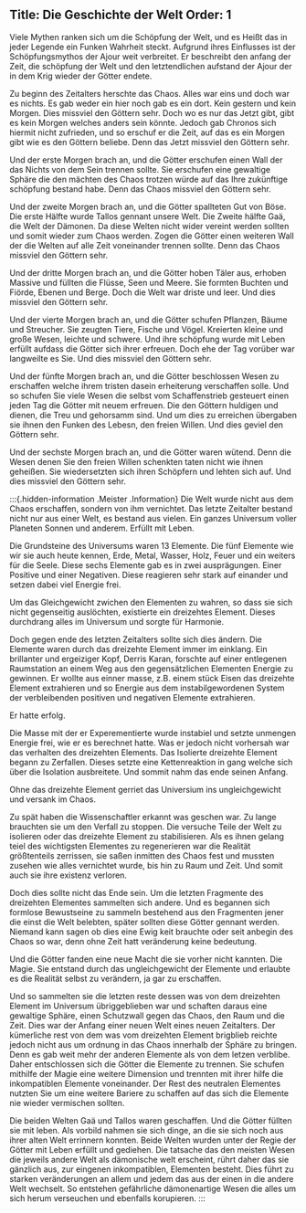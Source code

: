 Title: Die Geschichte der Welt
Order: 1
---

Viele Mythen ranken sich um die Schöpfung der Welt, und es Heißt das in jeder Legende ein Funken Wahrheit steckt. Aufgrund ihres Einflusses ist der Schöpfungsmythos der Ajour weit verbreitet. Er beschreibt den anfang der Zeit, die schöpfung der Welt und den letztendlichen aufstand der Ajour der in dem Krig wieder der Götter endete. 

Zu beginn des Zeitalters herschte das Chaos. Alles war eins und doch war es nichts. Es gab weder ein hier noch gab es ein dort. Kein gestern und kein Morgen. Dies missviel den Göttern sehr. Doch wo es nur das Jetzt gibt, gibt es kein Morgen welches anders sein könnte. Jedoch gab Chronos sich hiermit nicht zufrieden, und so erschuf er die Zeit, auf das es ein Morgen gibt wie es den Göttern beliebe. Denn das Jetzt missviel den Göttern sehr.

Und der erste Morgen brach an, und die Götter erschufen einen Wall der das Nichts von dem Sein trennen sollte. Sie erschufen eine gewaltige Sphäre die den mächten des Chaos trotzen würde auf das Ihre zukünftige schöpfung bestand habe. Denn das Chaos missviel den Göttern sehr.

Und der zweite Morgen brach an, und die Götter spallteten Gut von Böse. Die erste Hälfte wurde Tallos gennant unsere Welt. Die Zweite hälfte Gaä, die Welt der Dämonen. Da diese Welten nicht wider vereint werden sollten und somit wieder zum Chaos werden. Zogen die Götter einen weiteren Wall der die Welten auf alle Zeit voneinander trennen sollte. Denn das Chaos missviel den Göttern sehr.

Und der dritte Morgen brach an, und die Götter hoben Täler aus, erhoben Massive und füllten die Flüsse, Seen und Meere. Sie formten Buchten und Fiörde, Ebenen und Berge. Doch die Welt war driste und leer. Und dies missviel den Göttern sehr.

Und der vierte Morgen brach an, und die Götter schufen Pflanzen, Bäume und Streucher. Sie zeugten Tiere, Fische und Vögel. Kreierten kleine und große Wesen, leichte und schwere. Und ihre schöpfung wurde mit Leben erfüllt aufdass die Götter sich ihrer erfreuen. Doch ehe der Tag vorüber war langweilte es Sie. Und dies missviel den Göttern sehr.

Und der fünfte Morgen brach an, und die Götter beschlossen Wesen zu erschaffen welche ihrem tristen dasein erheiterung verschaffen solle. Und so schufen Sie viele Wesen die selbst vom Schaffenstrieb gesteuert einen jeden Tag die Götter mit neuem erfreuen. Die den Göttern huldigen und dienen, die Treu und gehorsamm sind. Und um dies zu erreichen übergaben sie ihnen den Funken des Lebesn, den freien Willen. Und dies geviel den Göttern sehr.

Und der sechste Morgen brach an, und die Götter waren wütend. Denn die Wesen denen Sie den freien Willen schenkten taten nicht wie ihnen geheißen. Sie wiedersetzten sich ihren Schöpfern und lehten sich auf. Und dies missviel den Göttern sehr.

:::{.hidden-information .Meister .Information}
Die Welt wurde nicht aus dem Chaos erschaffen, sondern von ihm vernichtet. Das letzte Zeitalter bestand nicht nur aus einer Welt, es bestand aus vielen. Ein ganzes Universum voller Planeten Sonnen und anderem. Erfüllt mit Leben.

Die Grundsteine des Universums waren 13 Elemente. Die fünf Elemente wie wir sie auch heute kennen, Erde, Metal, Wasser, Holz, Feuer und ein weiters für die Seele. Diese sechs Elemente gab es in zwei ausprägungen. Einer Positive und einer Negativen. Diese reagieren sehr stark auf einander und setzen dabei viel Energie frei.

Um das Gleichgewicht zwichen den Elementen zu wahren, so dass sie sich nicht gegenseitig auslöchten, existierte ein dreizehtes Element. Dieses durchdrang alles im Universum und sorgte für Harmonie.

Doch gegen ende des letzten Zeitalters sollte sich dies ändern. Die Elemente waren durch das dreizehte Element immer im einklang. Ein brillanter und ergeiziger Kopf, Derris Karan, forschte auf einer entlegenen Raumstation an einem Weg aus den gegensätzlichen Elementen Energie zu gewinnen. Er wollte aus einner masse, z.B. einem stück Eisen das dreizehte Element extrahieren und so Energie aus dem instabilgewordenen System der verbleibenden positiven und negativen Elemente extrahieren.

Er hatte erfolg.

Die Masse mit der er Experementierte wurde instabiel und setzte unmengen Energie frei, wie er es berechnet hatte. Was er jedoch nicht vorhersah war das verhalten des dreizehten Elements. Das Isolierte dreizehte Element begann zu Zerfallen. Dieses setzte eine Kettenreaktion in gang welche sich über die Isolation ausbreitete. Und sommit nahm das ende seinen Anfang.

Ohne das dreizehte Element gerriet das Universium ins ungleichgewicht und versank im Chaos.

Zu spät haben die Wissenschaftler erkannt was geschen war. Zu lange brauchten sie um den Verfall zu stoppen. Die versuche Teile der Welt zu isolieren oder das dreizehte Element zu stabilisieren. Als es ihnen gelang teiel des wichtigsten Elementes zu regenerieren war die Realität größtenteils zerrissen, sie saßen inmitten des Chaos fest und mussten zusehen wie alles vernichtet wurde, bis hin zu Raum und Zeit. Und somit auch sie ihre existenz verloren. 

Doch dies sollte nicht das Ende sein. Um die letzten Fragmente des dreizehten Elementes sammelten sich andere. Und es begannen sich formlose Bewustseine zu sammeln bestehend aus den Fragmenten jener die einst die Welt belebten, später sollten diese Götter gennant werden. Niemand kann sagen ob dies eine Ewig keit brauchte oder seit anbegin des Chaos so war, denn ohne Zeit hatt veränderung keine bedeutung.

Und die Götter fanden eine neue Macht die sie vorher nicht kannten. Die Magie. Sie entstand durch das ungleichgewicht der Elemente und erlaubte es die Realität selbst zu verändern, ja gar zu erschaffen.

Und so sammelten sie die letzten reste dessen was von dem dreizehten Element im Universum übriggeblieben war und schaften daraus eine gewaltige Sphäre, einen Schutzwall gegen das Chaos, den Raum und die Zeit. Dies war der Anfang einer neuen Welt eines neuen Zeitalters. Der kümerliche rest von dem was vom dreizehten Element brigblieb reichte jedoch nicht aus um ordnung in das Chaos innerhalb der Sphäre zu bringen. Denn es gab weit mehr der anderen Elemente als von dem letzen verblibe. Daher entschlossen sich die Götter die Elemente zu trennen. Sie schufen mithilfe der Magie eine weitere Dimension und trennten mit ihrer hilfe die inkompatiblen Elemente voneinander. Der Rest des neutralen Elementes nutzten Sie um eine weitere Bariere zu schaffen auf das sich die Elemente nie wieder vermischen sollten.

Die beiden Welten Gaä und Tallos waren geschaffen. Und die Götter füllten sie mit leben. Als vorbild nahmen sie sich dinge, an die sie sich noch aus ihrer alten Welt errinnern konnten. Beide Welten wurden unter der Regie der Götter mit Leben erfüllt und gediehen. Die tatsache das den meisten Wesen die jeweils andere Welt als dämonische welt erscheint, rührt daher das sie gänzlich aus, zur eingenen inkompatiblen, Elementen besteht. Dies führt zu starken veränderungen an allem und jedem das aus der einen in die andere Welt wechselt. So entstehen gefährliche dämonenartige Wesen die alles um sich herum verseuchen und ebenfalls korupieren. 
:::
